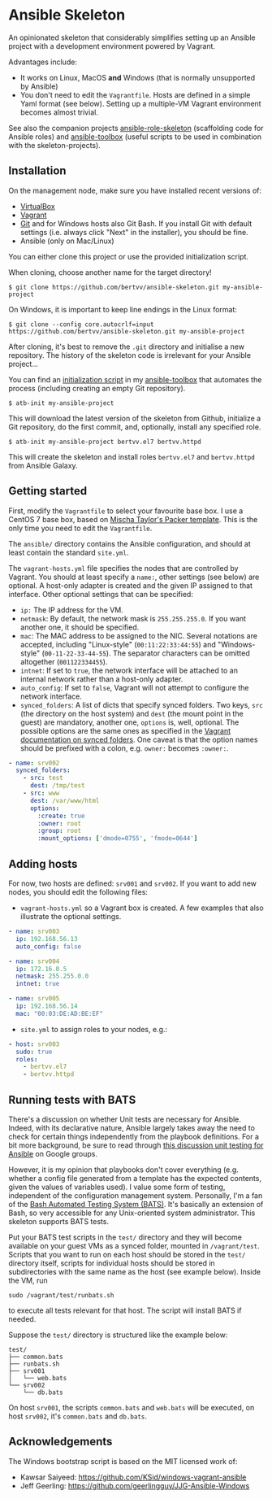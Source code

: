 # Ansible Skeleton

An opinionated skeleton that considerably simplifies setting up an Ansible project with a development environment powered by Vagrant.

Advantages include:

- It works on Linux, MacOS **and** Windows (that is normally unsupported by Ansible)
- You don't need to edit the `Vagrantfile`. Hosts are defined in a simple Yaml format (see below). Setting up a multiple-VM Vagrant environment becomes almost trivial.

See also the companion projects [ansible-role-skeleton](https://github.com/bertvv/ansible-role-skeleton) (scaffolding code for Ansible roles) and [ansible-toolbox](https://github.com/bertvv/ansible-toolbox/) (useful scripts to be used in combination with the skeleton-projects).

## Installation

On the management node, make sure you have installed recent versions of:

- [VirtualBox](https://virtualbox.org/)
- [Vagrant](https://vagrantup.com/)
- [Git](https://git-scm.com/) and for Windows hosts also Git Bash. If you install Git with default settings (i.e. always click "Next" in the installer), you should be fine.
- Ansible (only on Mac/Linux)

You can either clone this project or use the provided initialization script.

When cloning, choose another name for the target directory!

```ShellSession
$ git clone https://github.com/bertvv/ansible-skeleton.git my-ansible-project
```

On Windows, it is important to keep line endings in the Linux format:

```ShellSession
$ git clone --config core.autocrlf=input https://github.com/bertvv/ansible-skeleton.git my-ansible-project
```

After cloning, it's best to remove the `.git` directory and initialise a new repository. The history of the skeleton code is irrelevant for your Ansible project...

You can find an [initialization script](https://github.com/bertvv/ansible-toolbox/blob/master/bin/atb-init.sh) in my [ansible-toolbox](https://github.com/bertvv/ansible-toolbox/) that automates the process (including creating an empty Git repository).

```ShellSession
$ atb-init my-ansible-project
```

This will download the latest version of the skeleton from Github, initialize a Git repository, do the first commit, and, optionally, install any specified role.

```ShellSession
$ atb-init my-ansible-project bertvv.el7 bertvv.httpd
```

This will create the skeleton and install roles `bertvv.el7` and `bertvv.httpd` from Ansible Galaxy.

## Getting started

First, modify the `Vagrantfile` to select your favourite base box. I use a CentOS 7 base box, based on [Mischa Taylor's Packer template](https://github.com/boxcutter/centos). This is the only time you need to edit the `Vagrantfile`.

The `ansible/` directory contains the Ansible configuration, and should at least contain the standard `site.yml`.

The `vagrant-hosts.yml` file specifies the nodes that are controlled by Vagrant. You should at least specify a `name:`, other settings (see below) are optional. A host-only adapter is created and the given IP assigned to that interface. Other optional settings that can be specified:

- `ip:` The IP address for the VM.
- `netmask`: By default, the network mask is `255.255.255.0`. If you want another one, it should be specified.
- `mac`: The MAC address to be assigned to the NIC. Several notations are accepted, including "Linux-style" (`00:11:22:33:44:55`) and "Windows-style" (`00-11-22-33-44-55`). The separator characters can be omitted altogether (`001122334455`).
- `intnet`: If set to `true`, the network interface will be attached to an internal network rather than a host-only adapter.
- `auto_config`: If set to `false`, Vagrant will not attempt to configure the network interface.
- `synced_folders`: A list of dicts that specify synced folders. Two keys, `src` (the directory on the host system) and `dest` (the mount point in the guest) are mandatory, another one, `options` is, well, optional. The possible options are the same ones as specified in the [Vagrant documentation on synced folders](http://docs.vagrantup.com/v2/synced-folders/basic_usage.html). One caveat is that the option names should be prefixed with a colon, e.g. `owner:` becomes `:owner:`.

```Yaml
- name: srv002
  synced_folders:
    - src: test
      dest: /tmp/test
    - src: www
      dest: /var/www/html
      options:
        :create: true
        :owner: root
        :group: root
        :mount_options: ['dmode=0755', 'fmode=0644']
```

## Adding hosts

For now, two hosts are defined: `srv001` and `srv002`. If you want to add new nodes, you should edit the following files:

- `vagrant-hosts.yml` so a Vagrant box is created. A few examples that also illustrate the optional settings.

```yaml
- name: srv003
  ip: 192.168.56.13
  auto_config: false

- name: srv004
  ip: 172.16.0.5
  netmask: 255.255.0.0
  intnet: true

- name: srv005
  ip: 192.168.56.14
  mac: "00:03:DE:AD:BE:EF"
```

- `site.yml` to assign roles to your nodes, e.g.:

```Yaml
- host: srv003
  sudo: true
  roles:
    - bertvv.el7
    - bertvv.httpd
```

## Running tests with BATS

There's a discussion on whether Unit tests are necessary for Ansible. Indeed, with its declarative nature, Ansible largely takes away the need to check for certain things independently from the playbook definitions. For a bit more background, be sure to read through [this discussion unit testing for Ansible](https://groups.google.com/forum/#!topic/ansible-project/7VhqDDtf6Js) on Google groups.

However, it is my opinion that playbooks don't cover everything (e.g. whether a config file generated from a template has the expected contents, given the values of variables used). I value some form of testing, independent of the configuration management system. Personally, I'm a fan of the [Bash Automated Testing System (BATS)](https://github.com/sstephenson/bats). It's basically an extension of Bash, so very accessible for any Unix-oriented system administrator. This skeleton supports BATS tests.

Put your BATS test scripts in the `test/` directory and they will become available on your guest VMs as a synced folder, mounted in `/vagrant/test`. Scripts that you want to run on each host should be stored in the `test/` directory itself, scripts for individual hosts should be stored in subdirectories with the same name as the host (see example below). Inside the VM, run

```
sudo /vagrant/test/runbats.sh
```

to execute all tests relevant for that host. The script will install BATS if needed.

Suppose the `test/` directory is structured like the example below:

```
test/
├── common.bats
├── runbats.sh
├── srv001
│   └── web.bats
└── srv002
    └── db.bats
```

On host `srv001`, the scripts `common.bats` and `web.bats` will be executed, on host `srv002`, it's `common.bats` and `db.bats`.


## Acknowledgements

The Windows bootstrap script is based on the MIT licensed work of:

- Kawsar Saiyeed: https://github.com/KSid/windows-vagrant-ansible
- Jeff Geerling: https://github.com/geerlingguy/JJG-Ansible-Windows



